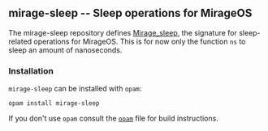 ## mirage-sleep -- Sleep operations for MirageOS

The mirage-sleep repository defines [Mirage_sleep][1], the signature for
sleep-related operations for MirageOS. This is for now only the function
`ns` to sleep an amount of nanoseconds.

[1]: https://mirage.github.io/mirage-sleep/mirage-sleep/Mirage_sleep

### Installation

`mirage-sleep` can be installed with `opam`:

    opam install mirage-sleep

If you don't use `opam` consult the [`opam`](opam) file for build
instructions.

